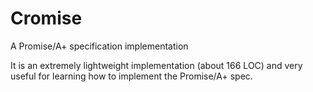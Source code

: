 # Cromise
A Promise/A+ specification implementation

It is an extremely lightweight implementation (about 166 LOC) and very useful for learning how to implement the Promise/A+ spec.